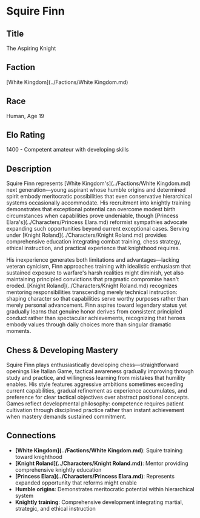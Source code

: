 <!-- Expanded by AI: 2025-10-13 -->

# Squire Finn

## Title
The Aspiring Knight

## Faction
[White Kingdom](../Factions/White Kingdom.md)

## Race
Human, Age 19

## Elo Rating
1400 - Competent amateur with developing skills

## Description

Squire Finn represents [White Kingdom's](../Factions/White Kingdom.md) next generation—young aspirant whose humble origins and determined spirit embody meritocratic possibilities that even conservative hierarchical systems occasionally accommodate. His recruitment into knightly training demonstrates that exceptional potential can overcome modest birth circumstances when capabilities prove undeniable, though [Princess Elara's](../Characters/Princess Elara.md) reformist sympathies advocate expanding such opportunities beyond current exceptional cases. Serving under [Knight Roland](../Characters/Knight Roland.md) provides comprehensive education integrating combat training, chess strategy, ethical instruction, and practical experience that knighthood requires.

His inexperience generates both limitations and advantages—lacking veteran cynicism, Finn approaches training with idealistic enthusiasm that sustained exposure to warfare's harsh realities might diminish, yet also maintaining principled convictions that pragmatic compromise hasn't eroded. [Knight Roland](../Characters/Knight Roland.md) recognizes mentoring responsibilities transcending merely technical instruction: shaping character so that capabilities serve worthy purposes rather than merely personal advancement. Finn aspires toward legendary status yet gradually learns that genuine honor derives from consistent principled conduct rather than spectacular achievements, recognizing that heroes embody values through daily choices more than singular dramatic moments.

## Chess & Developing Mastery

Squire Finn plays enthusiastically developing chess—straightforward openings like Italian Game, tactical awareness gradually improving through study and practice, and willingness learning from mistakes that humility enables. His style features aggressive ambitions sometimes exceeding current capabilities, gradual refinement as experience accumulates, and preference for clear tactical objectives over abstract positional concepts. Games reflect developmental philosophy: competence requires patient cultivation through disciplined practice rather than instant achievement when mastery demands sustained commitment.

## Connections

- **[White Kingdom](../Factions/White Kingdom.md)**: Squire training toward knighthood
- **[Knight Roland](../Characters/Knight Roland.md)**: Mentor providing comprehensive knightly education
- **[Princess Elara](../Characters/Princess Elara.md)**: Represents expanded opportunity that reforms might enable
- **Humble origins**: Demonstrates meritocratic potential within hierarchical system
- **Knightly training**: Comprehensive development integrating martial, strategic, and ethical instruction
